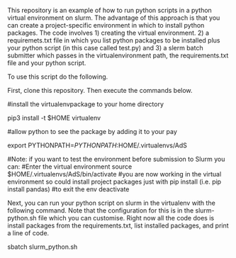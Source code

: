 This repository is an example of how to run python scripts in a python virtual environment on slurm. The advantage of this approach is that you can create a project-specific environment in which to install python packages. The code involves 1) creating the virtual environment. 2) a requiremets.txt file in which you list python packages to be installed plus your python script (in this case called test.py) and 3) a slerm batch submitter which passes in the virtualenvironment path, the requirements.txt file and your python script. 

To use this script do the following. 

First, clone this repository. Then execute the commands below. 


#install  the virtualenvpackage  to your home directory 

pip3 install -t $HOME virtualenv

#allow python to see the package by adding it to your pay

export PYTHONPATH=$PYTHONPATH:$HOME/.virtualenvs/AdS


#Note: if you want to test the environment before submission to Slurm you can: 
#Enter the virtual environment 
source $HOME/.virtualenvs/AdS/bin/activate
#you are now working in the virtual environment so could install project packages just with pip install (i.e. pip install pandas) 
#to exit the env 
deactivate


Next, you can run your python script on slurm in the virtualenv with the following command. Note that the configuration for this is in the slurm-python.sh file which you can customise. Right now all the code does is install packages from the requirements.txt, list installed packages, and print a line of code. 

sbatch slurm_python.sh

